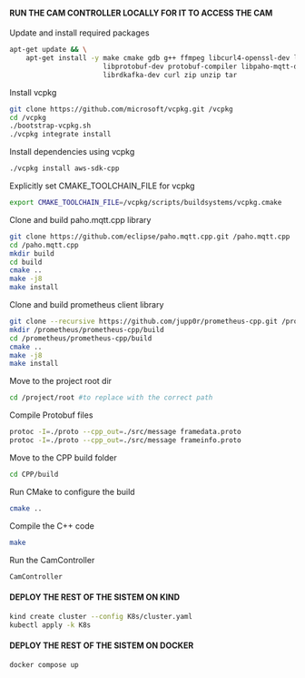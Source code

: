 #### RUN THE CAM CONTROLLER LOCALLY FOR IT TO ACCESS THE CAM

Update and install required packages

```bash
apt-get update && \
    apt-get install -y make cmake gdb g++ ffmpeg libcurl4-openssl-dev libopencv-dev \
                       libprotobuf-dev protobuf-compiler libpaho-mqtt-dev git build-essential libssl-dev \
                       librdkafka-dev curl zip unzip tar
```

Install vcpkg

```bash
git clone https://github.com/microsoft/vcpkg.git /vcpkg
cd /vcpkg
./bootstrap-vcpkg.sh
./vcpkg integrate install
```

Install dependencies using vcpkg

```bash
./vcpkg install aws-sdk-cpp
```

Explicitly set CMAKE_TOOLCHAIN_FILE for vcpkg

```bash
export CMAKE_TOOLCHAIN_FILE=/vcpkg/scripts/buildsystems/vcpkg.cmake
```

Clone and build paho.mqtt.cpp library

```bash
git clone https://github.com/eclipse/paho.mqtt.cpp.git /paho.mqtt.cpp
cd /paho.mqtt.cpp
mkdir build
cd build
cmake ..
make -j8
make install
```

Clone and build prometheus client library

```bash
git clone --recursive https://github.com/jupp0r/prometheus-cpp.git /prometheus/prometheus-cpp
mkdir /prometheus/prometheus-cpp/build
cd /prometheus/prometheus-cpp/build
cmake ..
make -j8
make install
```

Move to the project root dir

```bash
cd /project/root #to replace with the correct path
```

Compile Protobuf files

```bash
protoc -I=./proto --cpp_out=./src/message framedata.proto
protoc -I=./proto --cpp_out=./src/message frameinfo.proto
```

Move to the CPP build folder

```bash
cd CPP/build
```

Run CMake to configure the build

```bash
cmake ..
```

Compile the C++ code

```bash
make
```

Run the CamController

```bash
CamController
```

#### DEPLOY THE REST OF THE SISTEM ON KIND

```bash
kind create cluster --config K8s/cluster.yaml
kubectl apply -k K8s
```

#### DEPLOY THE REST OF THE SISTEM ON DOCKER

```bash
docker compose up
```